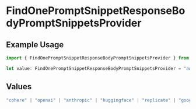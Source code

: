 # FindOnePromptSnippetResponseBodyPromptSnippetsProvider

## Example Usage

```typescript
import { FindOnePromptSnippetResponseBodyPromptSnippetsProvider } from "orq-poc-typescript-multi-env-version/models/operations";

let value: FindOnePromptSnippetResponseBodyPromptSnippetsProvider = "aws";
```

## Values

```typescript
"cohere" | "openai" | "anthropic" | "huggingface" | "replicate" | "google" | "google-ai" | "azure" | "aws" | "anyscale" | "perplexity" | "groq" | "fal" | "leonardoai" | "nvidia"
```